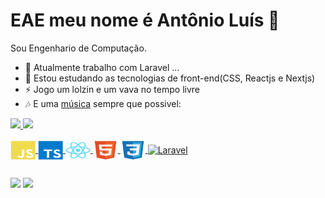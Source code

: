 # EAE meu nome é Antônio Luís 👋

Sou Engenhario de Computação.
- 🔭 Atualmente trabalho com Laravel ...
- 🌱 Estou estudando as tecnologias de front-end(CSS, Reactjs e Nextjs)
- ⚡ Jogo um lolzin e um vava no tempo livre
- 🎶 E uma [música](https://open.spotify.com/playlist/15sR5tlN1llAHseFAHqIkB?si=630bbf271cdb4502) sempre que possivel: 

 <div>
  <a href="https://github.com/AntonioLuisP">
  <img height="180em" src="https://github-readme-stats.vercel.app/api?username=AntonioLuisP&show_icons=true&theme=react&include_all_commits=true&count_private=true"/>
  <img height="180em" src="https://github-readme-stats.vercel.app/api/top-langs/?username=AntonioLuisP&layout=compact&langs_count=7&theme=react"/>
</div>

<div style="display: inline_block"><br>
  <img align="center" alt="Js" height="30" width="40" src="https://raw.githubusercontent.com/devicons/devicon/master/icons/javascript/javascript-plain.svg">
  <img align="center" alt="Ts" height="30" width="40" src="https://raw.githubusercontent.com/devicons/devicon/master/icons/typescript/typescript-plain.svg">
  <img align="center" alt="React" height="30" width="40" src="https://raw.githubusercontent.com/devicons/devicon/master/icons/react/react-original.svg">
  <img align="center" alt="HTML" height="30" width="40" src="https://raw.githubusercontent.com/devicons/devicon/master/icons/html5/html5-original.svg">
  <img align="center" alt="CSS" height="30" width="40" src="https://raw.githubusercontent.com/devicons/devicon/master/icons/css3/css3-original.svg">
  <img align="center" alt="Laravel" height="30" width="40" src="https://cdn.jsdelivr.net/gh/devicons/devicon/icons/laravel/laravel-plain.svg">
</div>
  
  ##
 
<div> 
  <a href = "mailto:antonioluisp97@gmail.com"><img src="https://img.shields.io/badge/-Gmail-%23333?style=for-the-badge&logo=gmail&logoColor=white" target="_blank"></a>
  <a href="https://www.linkedin.com/in/antonio-luis-junior/" target="_blank"><img src="https://img.shields.io/badge/-LinkedIn-%230077B5?style=for-the-badge&logo=linkedin&logoColor=white" target="_blank"></a> 
 
</div>
